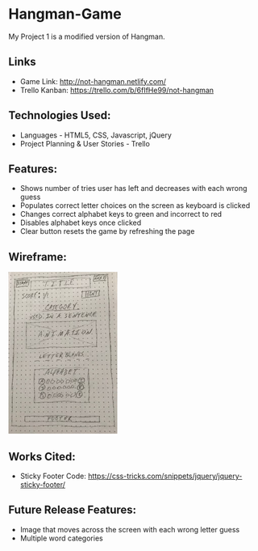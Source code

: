 # Hangman-Game

My Project 1 is a modified version of Hangman. 

## Links
* Game Link: http://not-hangman.netlify.com/
* Trello Kanban: https://trello.com/b/6fIfHe99/not-hangman 

## Technologies Used:
* Languages - HTML5, CSS, Javascript, jQuery
* Project Planning & User Stories - Trello

## Features:
* Shows number of tries user has left and decreases with each wrong guess
* Populates correct letter choices on the screen as keyboard is clicked
* Changes correct alphabet keys to green and incorrect to red
* Disables alphabet keys once clicked 
* Clear button resets the game by refreshing the page

## Wireframe:
![Wireframe](Images/WireframeSmaller.jpg)

## Works Cited:
* Sticky Footer Code:
https://css-tricks.com/snippets/jquery/jquery-sticky-footer/ 

## Future Release Features:
* Image that moves across the screen with each wrong letter guess
* Multiple word categories




